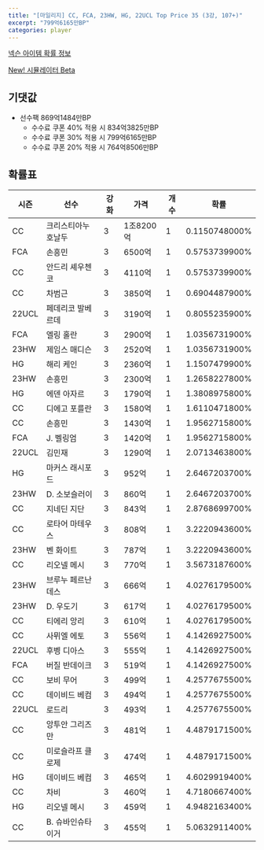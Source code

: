 ```yaml
---
title: "[마일리지] CC, FCA, 23HW, HG, 22UCL Top Price 35 (3강, 107+)"
excerpt: "799억6165만BP"
categories: player
---
```

[넥슨 아이템 확률 정보](http://iteminfo.nexon.com/probability/fco?sn=7497)

[New! 시뮬레이터 Beta](/simulator/7497)
## 기댓값
- 선수팩 869억1484만BP
  - 수수료 쿠폰 40% 적용 시 834억3825만BP
  - 수수료 쿠폰 30% 적용 시 799억6165만BP
  - 수수료 쿠폰 20% 적용 시 764억8506만BP


## 확률표

|시즌|선수|강화|가격|개수|확률|
|---|---|---|---|---|---|
|CC|크리스티아누 호날두|3|1조8200억|1|0.1150748000%|
|FCA|손흥민|3|6500억|1|0.5753739900%|
|CC|안드리 셰우첸코|3|4110억|1|0.5753739900%|
|CC|차범근|3|3850억|1|0.6904487900%|
|22UCL|페데리코 발베르데|3|3190억|1|0.8055235900%|
|FCA|엘링 홀란|3|2900억|1|1.0356731900%|
|23HW|제임스 매디슨|3|2520억|1|1.0356731900%|
|HG|해리 케인|3|2360억|1|1.1507479900%|
|23HW|손흥민|3|2300억|1|1.2658227800%|
|HG|에덴 아자르|3|1790억|1|1.3808975800%|
|CC|디에고 포를란|3|1580억|1|1.6110471800%|
|CC|손흥민|3|1430억|1|1.9562715800%|
|FCA|J. 벨링엄|3|1420억|1|1.9562715800%|
|22UCL|김민재|3|1290억|1|2.0713463800%|
|HG|마커스 래시포드|3|952억|1|2.6467203700%|
|23HW|D. 소보슬러이|3|860억|1|2.6467203700%|
|CC|지네딘 지단|3|843억|1|2.8768699700%|
|CC|로타어 마테우스|3|808억|1|3.2220943600%|
|23HW|벤 화이트|3|787억|1|3.2220943600%|
|CC|리오넬 메시|3|770억|1|3.5673187600%|
|23HW|브루누 페르난데스|3|666억|1|4.0276179500%|
|23HW|D. 우도기|3|617억|1|4.0276179500%|
|CC|티에리 앙리|3|610억|1|4.0276179500%|
|CC|사뮈엘 에토|3|556억|1|4.1426927500%|
|22UCL|후벵 디아스|3|555억|1|4.1426927500%|
|FCA|버질 반데이크|3|519억|1|4.1426927500%|
|CC|보비 무어|3|499억|1|4.2577675500%|
|CC|데이비드 베컴|3|494억|1|4.2577675500%|
|22UCL|로드리|3|493억|1|4.2577675500%|
|CC|앙투안 그리즈만|3|481억|1|4.4879171500%|
|CC|미로슬라프 클로제|3|474억|1|4.4879171500%|
|HG|데이비드 베컴|3|465억|1|4.6029919400%|
|CC|차비|3|460억|1|4.7180667400%|
|HG|리오넬 메시|3|459억|1|4.9482163400%|
|CC|B. 슈바인슈타이거|3|455억|1|5.0632911400%|
